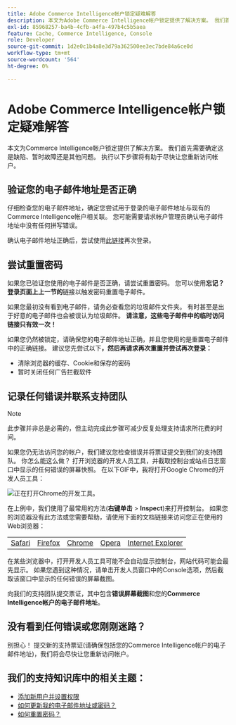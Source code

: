 ```yaml
---
title: Adobe Commerce Intelligence帐户锁定疑难解答
description: 本文为Adobe Commerce Intelligence帐户锁定提供了解决方案。 我们首先需要确定这是缺陷、暂时故障还是其他问题。 执行以下步骤将有助于尽快让您重新访问帐户。
exl-id: 85968257-ba4b-4cfb-a4fa-497b4c5b5aea
feature: Cache, Commerce Intelligence, Console
role: Developer
source-git-commit: 1d2e0c1b4a8e3d79a362500ee3ec7bde84a6ce0d
workflow-type: tm+mt
source-wordcount: '564'
ht-degree: 0%

---
```


# Adobe Commerce Intelligence帐户锁定疑难解答

<!--
BOB: Is this in TOC?
-->

本文为Commerce Intelligence帐户锁定提供了解决方案。 我们首先需要确定这是缺陷、暂时故障还是其他问题。 执行以下步骤将有助于尽快让您重新访问帐户。

## 验证您的电子邮件地址是否正确

仔细检查您的电子邮件地址，确定您尝试用于登录的电子邮件地址与现有的Commerce Intelligence帐户相关联。 您可能需要请求帐户管理员确认电子邮件地址中没有任何拼写错误。

确认电子邮件地址正确后，尝试使用[此链接](https://dashboard.rjmetrics.com/v2/session/create#/)再次登录。

## 尝试重置密码

如果您已验证您使用的电子邮件是否正确，请尝试重置密码。 您可以使用&#x200B;**忘记？登录页面上上一节的**&#x200B;链接以触发密码重置电子邮件。

如果您最初没有看到电子邮件，请务必查看您的垃圾邮件文件夹。 有时甚至是出于好意的电子邮件也会被误认为垃圾邮件。 **请注意，这些电子邮件中的临时访问链接只有效一次！**

如果您仍然被锁定，请确保您的电子邮件地址正确，并且您使用的是重置电子邮件中的正确链接。 建议您先尝试以下&#x200B;**，然后再请求再次重置并尝试再次登录：**

* 清除浏览器的缓存、Cookie和保存的密码
* 暂时关闭任何广告拦截软件

## 记录任何错误并联系支持团队

>[!NOTE]
>
>此步骤并非总是必需的，但主动完成此步骤可减少反复处理支持请求所花费的时间。

如果您仍无法访问您的帐户，我们建议您检查错误并将票证提交到我们的支持团队。 你怎么能这么做？ 打开浏览器的开发人员工具，并截取控制台或站点日志窗口中显示的任何错误的屏幕快照。 在以下GIF中，我将打开Google Chrome的开发人员工具：

![正在打开Chrome的开发工具。](assets/Opening_Chrome_dev_tools.gif)

在上例中，我们使用了最常用的方法(**右键单击** > **Inspect**)来打开控制台。 如果您的浏览器没有此方法或您需要帮助，请使用下面的文档链接来访问您正在使用的Web浏览器：

<table>
<tbody>
<tr>
<td><a href="https://www.technipages.com/mac-os-x-enable-web-inspector-in-safari">Safari</a></td>
<td><a href="https://developer.mozilla.org/en-US/docs/Tools/Web_Console/Opening_the_Web_Console">Firefox</a></td>
<td><a href="https://developers.google.com/web/tools/chrome-devtools/?hl=en">Chrome</a></td>
<td><a href="https://www.opera.com/dragonfly/documentation/">Opera</a></td>
<td><a href="https://msdn.microsoft.com/en-us/library/gg589512(v=vs.85).aspx#OpeningTools">Internet Explorer</a></td>
</tr>
</tbody>
</table>

在某些浏览器中，打开开发人员工具可能不会自动显示控制台，网站代码可能会最先显示。 如果您遇到这种情况，请单击开发人员窗口中的Console选项，然后截取该窗口中显示的任何错误的屏幕截图。

向我们的支持团队提交票证，其中包含&#x200B;**错误屏幕截图**&#x200B;和您的&#x200B;**Commerce Intelligence帐户的电子邮件地址**。

## 没有看到任何错误或您刚刚迷路？

别担心！ 提交新的支持票证(请确保包括您的Commerce Intelligence帐户的电子邮件地址)，我们将会尽快让您重新访问帐户。

## 我们的支持知识库中的相关主题：

* [添加新用户并设置权限](https://experienceleague.adobe.com/docs/commerce-business-intelligence/mbi/administrator/user-mgmt/user-management.html?lang=zh-Hans)
* [如何更新我的电子邮件地址或密码？](https://experienceleague.adobe.com/docs/commerce-business-intelligence/mbi/administrator/user-mgmt/create-user.html?lang=zh-Hans)
* [如何重置密码？](https://experienceleague.adobe.com/docs/commerce-business-intelligence/mbi/administrator/user-mgmt/reset-password.html?lang=zh-Hans)
